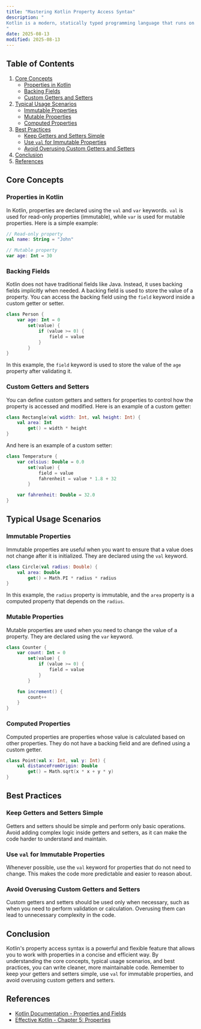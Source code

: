 ```yaml
---
title: "Mastering Kotlin Property Access Syntax"
description: "
Kotlin is a modern, statically typed programming language that runs on the Java Virtual Machine and has gained significant popularity in the Android development community and beyond. One of the language's powerful features is its property access syntax, which provides a concise and flexible way to work with class properties. Understanding how to use Kotlin's property access syntax effectively can lead to cleaner, more maintainable code. In this blog post, we will explore the core concepts, typical usage scenarios, and best practices related to Kotlin property access syntax.
"
date: 2025-08-13
modified: 2025-08-13
---
```


## Table of Contents
1. [Core Concepts](#core-concepts)
    - [Properties in Kotlin](#properties-in-kotlin)
    - [Backing Fields](#backing-fields)
    - [Custom Getters and Setters](#custom-getters-and-setters)
2. [Typical Usage Scenarios](#typical-usage-scenarios)
    - [Immutable Properties](#immutable-properties)
    - [Mutable Properties](#mutable-properties)
    - [Computed Properties](#computed-properties)
3. [Best Practices](#best-practices)
    - [Keep Getters and Setters Simple](#keep-getters-and-setters-simple)
    - [Use `val` for Immutable Properties](#use-val-for-immutable-properties)
    - [Avoid Overusing Custom Getters and Setters](#avoid-overusing-custom-getters-and-setters)
4. [Conclusion](#conclusion)
5. [References](#references)

## Core Concepts

### Properties in Kotlin
In Kotlin, properties are declared using the `val` and `var` keywords. `val` is used for read-only properties (immutable), while `var` is used for mutable properties. Here is a simple example:

```kotlin
// Read-only property
val name: String = "John"

// Mutable property
var age: Int = 30
```

### Backing Fields
Kotlin does not have traditional fields like Java. Instead, it uses backing fields implicitly when needed. A backing field is used to store the value of a property. You can access the backing field using the `field` keyword inside a custom getter or setter.

```kotlin
class Person {
    var age: Int = 0
        set(value) {
            if (value >= 0) {
                field = value
            }
        }
}
```

In this example, the `field` keyword is used to store the value of the `age` property after validating it.

### Custom Getters and Setters
You can define custom getters and setters for properties to control how the property is accessed and modified. Here is an example of a custom getter:

```kotlin
class Rectangle(val width: Int, val height: Int) {
    val area: Int
        get() = width * height
}
```

And here is an example of a custom setter:

```kotlin
class Temperature {
    var celsius: Double = 0.0
        set(value) {
            field = value
            fahrenheit = value * 1.8 + 32
        }

    var fahrenheit: Double = 32.0
}
```

## Typical Usage Scenarios

### Immutable Properties
Immutable properties are useful when you want to ensure that a value does not change after it is initialized. They are declared using the `val` keyword.

```kotlin
class Circle(val radius: Double) {
    val area: Double
        get() = Math.PI * radius * radius
}
```

In this example, the `radius` property is immutable, and the `area` property is a computed property that depends on the `radius`.

### Mutable Properties
Mutable properties are used when you need to change the value of a property. They are declared using the `var` keyword.

```kotlin
class Counter {
    var count: Int = 0
        set(value) {
            if (value >= 0) {
                field = value
            }
        }

    fun increment() {
        count++
    }
}
```

### Computed Properties
Computed properties are properties whose value is calculated based on other properties. They do not have a backing field and are defined using a custom getter.

```kotlin
class Point(val x: Int, val y: Int) {
    val distanceFromOrigin: Double
        get() = Math.sqrt(x * x + y * y)
}
```

## Best Practices

### Keep Getters and Setters Simple
Getters and setters should be simple and perform only basic operations. Avoid adding complex logic inside getters and setters, as it can make the code harder to understand and maintain.

### Use `val` for Immutable Properties
Whenever possible, use the `val` keyword for properties that do not need to change. This makes the code more predictable and easier to reason about.

### Avoid Overusing Custom Getters and Setters
Custom getters and setters should be used only when necessary, such as when you need to perform validation or calculation. Overusing them can lead to unnecessary complexity in the code.

## Conclusion
Kotlin's property access syntax is a powerful and flexible feature that allows you to work with properties in a concise and efficient way. By understanding the core concepts, typical usage scenarios, and best practices, you can write cleaner, more maintainable code. Remember to keep your getters and setters simple, use `val` for immutable properties, and avoid overusing custom getters and setters.

## References
- [Kotlin Documentation - Properties and Fields](https://kotlinlang.org/docs/properties.html)
- [Effective Kotlin - Chapter 5: Properties](https://www.amazon.com/Effective-Kotlin-Best-Practices-Developers/dp/1617296137)